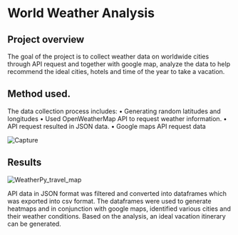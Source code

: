 # World Weather Analysis


## Project overview
The goal of the project is to collect weather data on worldwide cities through API request and together with google map, analyze the data to help recommend the ideal cities, hotels and time of the year to take a vacation.

## Method used.

The data collection process includes:
•	Generating random latitudes and longitudes
•	Used OpenWeatherMap API to request weather information.
•	API request resulted in JSON data. 
•	Google maps API request data

![Capture](https://user-images.githubusercontent.com/75961117/112777839-2a182000-9011-11eb-97c7-cdfd07fba051.PNG)


## Results

![WeatherPy_travel_map](https://user-images.githubusercontent.com/75961117/112777965-6cd9f800-9011-11eb-8051-049fe1a64fde.png)


API data in JSON format was filtered and converted into dataframes which was exported into csv format.
The dataframes were used to generate heatmaps and in conjunction with google maps, identified various cities and their weather conditions. 
Based on the analysis, an ideal vacation itinerary can be generated.

